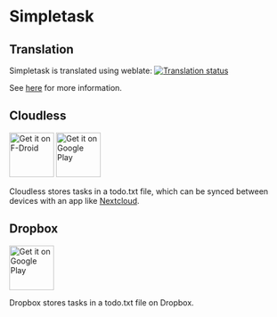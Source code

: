 Simpletask
==========

## Translation

Simpletask is translated using weblate: <a href="https://hosted.weblate.org/engage/simpletask/?utm_source=widget">
                                        <img src="https://hosted.weblate.org/widgets/simpletask/-/svg-badge.svg" alt="Translation status" />
                                        </a>


See [here](./app/src/main/assets/index.en.md) for more information.

## Cloudless

<a href="https://f-droid.org/repository/browse/?fdid=nl.mpcjanssen.simpletask" target="_blank">
<img src="https://f-droid.org/badge/get-it-on.png" alt="Get it on F-Droid" height="80"/></a>
<a href="https://play.google.com/store/apps/details?id=nl.mpcjanssen.simpletask" target="_blank">
<img src="https://play.google.com/intl/en_us/badges/images/generic/en-play-badge.png" alt="Get it on Google Play" height="80"/></a>

Cloudless stores tasks in a todo.txt file, which can be synced between devices with an app like [Nextcloud](https://github.com/nextcloud/android).

## Dropbox

<a href="https://play.google.com/store/apps/details?id=nl.mpcjanssen.todotxtholo" target="_blank">
<img src="https://play.google.com/intl/en_us/badges/images/generic/en-play-badge.png" alt="Get it on Google Play" height="80"/></a>

Dropbox stores tasks in a todo.txt file on Dropbox.
